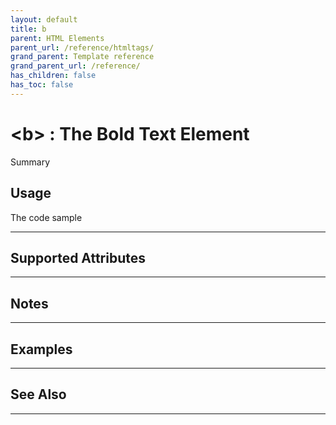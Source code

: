 ```yaml
---
layout: default
title: b
parent: HTML Elements
parent_url: /reference/htmltags/
grand_parent: Template reference
grand_parent_url: /reference/
has_children: false
has_toc: false
---
```


# &lt;b&gt; : The Bold Text Element

Summary

## Usage

 The code sample

---

## Supported Attributes


---

## Notes


---

## Examples


---


## See Also


---

